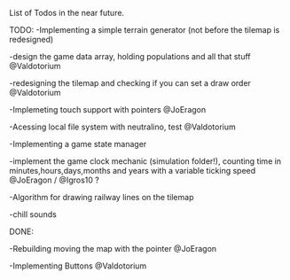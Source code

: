 List of Todos in the near future.

TODO:
-Implementing a simple terrain generator (not before the tilemap is redesigned)

-design the game data array, holding populations and all that stuff @Valdotorium

-redesigning the tilemap and checking if you can set a draw order @Valdotorium

-Implemeting touch support with pointers @JoEragon

-Acessing local file system with neutralino, test @Valdotorium

-Implementing a game state manager

-implement the game clock mechanic (simulation folder!), counting time in minutes,hours,days,months and years with a variable ticking speed @JoEragon / @Igros10 ?

-Algorithm for drawing railway lines on the tilemap

-chill sounds

DONE:

-Rebuilding moving the map with the pointer  @JoEragon

-Implementing Buttons @Valdotorium